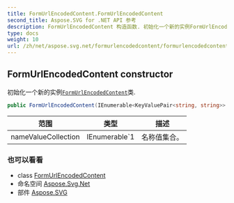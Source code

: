 ```yaml
---
title: FormUrlEncodedContent.FormUrlEncodedContent
second_title: Aspose.SVG for .NET API 参考
description: FormUrlEncodedContent 构造函数. 初始化一个新的实例FormUrlEncodedContent类.
type: docs
weight: 10
url: /zh/net/aspose.svg.net/formurlencodedcontent/formurlencodedcontent/
---
```

## FormUrlEncodedContent constructor

初始化一个新的实例[`FormUrlEncodedContent`](../)类.

```csharp
public FormUrlEncodedContent(IEnumerable<KeyValuePair<string, string>> nameValueCollection)
```

| 范围 | 类型 | 描述 |
| --- | --- | --- |
| nameValueCollection | IEnumerable`1 | 名称值集合。 |

### 也可以看看

* class [FormUrlEncodedContent](../)
* 命名空间 [Aspose.Svg.Net](../../formurlencodedcontent/)
* 部件 [Aspose.SVG](../../../)


